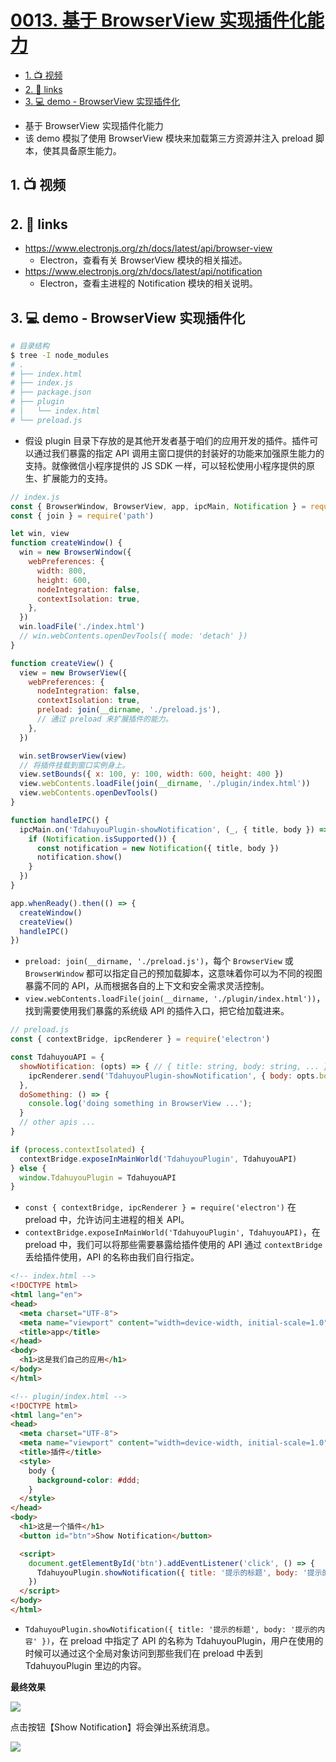 # [0013. 基于 BrowserView 实现插件化能力](https://github.com/tnotesjs/TNotes.electron/tree/main/notes/0013.%20%E5%9F%BA%E4%BA%8E%20BrowserView%20%E5%AE%9E%E7%8E%B0%E6%8F%92%E4%BB%B6%E5%8C%96%E8%83%BD%E5%8A%9B)


<!-- region:toc -->

- [1. 📺 视频](#1--视频)
- [2. 🔗 links](#2--links)
- [3. 💻 demo - BrowserView 实现插件化](#3--demo---browserview-实现插件化)

<!-- endregion:toc -->
- 基于 BrowserView 实现插件化能力
- 该 demo 模拟了使用 BrowserView 模块来加载第三方资源并注入 preload 脚本，使其具备原生能力。

## 1. 📺 视频

<BilibiliOutsidePlayer id="BV1ABFyedEna" />

## 2. 🔗 links

- https://www.electronjs.org/zh/docs/latest/api/browser-view
  - Electron，查看有关 BrowserView 模块的相关描述。
- https://www.electronjs.org/zh/docs/latest/api/notification
  - Electron，查看主进程的 Notification 模块的相关说明。

## 3. 💻 demo - BrowserView 实现插件化

```bash
# 目录结构
$ tree -I node_modules
# .
# ├── index.html
# ├── index.js
# ├── package.json
# ├── plugin
# │   └── index.html
# └── preload.js
```

- 假设 plugin 目录下存放的是其他开发者基于咱们的应用开发的插件。插件可以通过我们暴露的指定 API 调用主窗口提供的封装好的功能来加强原生能力的支持。就像微信小程序提供的 JS SDK 一样，可以轻松使用小程序提供的原生、扩展能力的支持。

```js
// index.js
const { BrowserWindow, BrowserView, app, ipcMain, Notification } = require('electron')
const { join } = require('path')

let win, view
function createWindow() {
  win = new BrowserWindow({
    webPreferences: {
      width: 800,
      height: 600,
      nodeIntegration: false,
      contextIsolation: true,
    },
  })
  win.loadFile('./index.html')
  // win.webContents.openDevTools({ mode: 'detach' })
}

function createView() {
  view = new BrowserView({
    webPreferences: {
      nodeIntegration: false,
      contextIsolation: true,
      preload: join(__dirname, './preload.js'),
      // 通过 preload 来扩展插件的能力。
    },
  })

  win.setBrowserView(view)
  // 将插件挂载到窗口实例身上。
  view.setBounds({ x: 100, y: 100, width: 600, height: 400 })
  view.webContents.loadFile(join(__dirname, './plugin/index.html'))
  view.webContents.openDevTools()
}

function handleIPC() {
  ipcMain.on('TdahuyouPlugin-showNotification', (_, { title, body }) => {
    if (Notification.isSupported()) {
      const notification = new Notification({ title, body })
      notification.show()
    }
  })
}

app.whenReady().then(() => {
  createWindow()
  createView()
  handleIPC()
})
```

- `preload: join(__dirname, './preload.js')`，每个 `BrowserView` 或 `BrowserWindow` 都可以指定自己的预加载脚本，这意味着你可以为不同的视图暴露不同的 API，从而根据各自的上下文和安全需求灵活控制。
- `view.webContents.loadFile(join(__dirname, './plugin/index.html'))`，找到需要使用我们暴露的系统级 API 的插件入口，把它给加载进来。

```js
// preload.js
const { contextBridge, ipcRenderer } = require('electron')

const TdahuyouAPI = {
  showNotification: (opts) => { // { title: string, body: string, ... }
    ipcRenderer.send('TdahuyouPlugin-showNotification', { body: opts.body, title: opts.title })
  },
  doSomething: () => {
    console.log('doing something in BrowserView ...');
  }
  // other apis ...
}

if (process.contextIsolated) {
  contextBridge.exposeInMainWorld('TdahuyouPlugin', TdahuyouAPI)
} else {
  window.TdahuyouPlugin = TdahuyouAPI
}
```

- `const { contextBridge, ipcRenderer } = require('electron')` 在 preload 中，允许访问主进程的相关 API。
- `contextBridge.exposeInMainWorld('TdahuyouPlugin', TdahuyouAPI)`，在 preload 中，我们可以将那些需要暴露给插件使用的 API 通过 `contextBridge` 丢给插件使用，API 的名称由我们自行指定。

```html
<!-- index.html -->
<!DOCTYPE html>
<html lang="en">
<head>
  <meta charset="UTF-8">
  <meta name="viewport" content="width=device-width, initial-scale=1.0">
  <title>app</title>
</head>
<body>
  <h1>这是我们自己的应用</h1>
</body>
</html>
```

```html
<!-- plugin/index.html -->
<!DOCTYPE html>
<html lang="en">
<head>
  <meta charset="UTF-8">
  <meta name="viewport" content="width=device-width, initial-scale=1.0">
  <title>插件</title>
  <style>
    body {
      background-color: #ddd;
    }
  </style>
</head>
<body>
  <h1>这是一个插件</h1>
  <button id="btn">Show Notification</button>

  <script>
    document.getElementById('btn').addEventListener('click', () => {
      TdahuyouPlugin.showNotification({ title: '提示的标题', body: '提示的内容' })
    })
  </script>
</body>
</html>
```

- `TdahuyouPlugin.showNotification({ title: '提示的标题', body: '提示的内容' })`，在 preload 中指定了 API 的名称为 TdahuyouPlugin，用户在使用的时候可以通过这个全局对象访问到那些我们在 preload 中丢到 TdahuyouPlugin 里边的内容。

**最终效果**

![](assets/2024-10-07-22-43-58.png)

点击按钮【Show Notification】将会弹出系统消息。

![](assets/2024-10-07-22-44-08.png)
